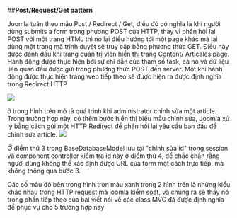 ##**Post/Request/Get pattern**

Joomla tuân theo mẫu Post / Redirect / Get, điều đó có nghĩa là khi người dùng submits a form trong phương POST của HTTP, thay vì phản hồi lại POST với một trang HTML thì nó lại điều hướng tới một page khác mà lại dùng một trang mà trình duyệt sẽ truy cập bằng phương thức GET.
Điều này được đánh dấu khi trang quản trị viên hiển thị trang Content/ Articales page. Hành động được thực hiện bởi sự chỉ dẫn của tham số task, cả nó và dữ liệu liên quan đều được gửi trong phương thức POST đến server. Một khi hành động được thực hiện trang web tiếp theo sẽ được hiện ra được định nghĩa trong Redirect HTTP 

![](https://images.viblo.asia/87f5254e-da68-4f93-a1b3-1642f9e61df5.jpg)

ở trong hình trên mô tả quá trình khi administrator chỉnh sửa một article. Trong trường hợp này, có thêm bước hiển thị biểu mẫu chỉnh sửa, Joomla xử lý bằng cách gửi một HTTP Redirect để phản hồi lại yêu cầu ban đầu để chỉnh sửa article. 
![](https://images.viblo.asia/8721b7f7-bfc8-4ec7-928c-57f273de95db.jpg)

Ở điểm thứ 3 trong BaseDatabaseModel lưu tại "chỉnh sửa id" trong session và component controller kiểm tra id này ở điểm thứ 4, để chắc chắn rằng người dùng không thể xác định được URL của form một cách trực tiếp, mà không thông qua bước 3.

Các số màu đỏ bên trong hình tròn màu xanh trong 2 hình trên là những kiểu khác nhau trong HTTP request mà joomla kiểm soát, và chúng ra sẽ thấy nó trong phần tiếp theo của bài viết nói về các class MVC đã được định nghĩa để phục vụ cho 5 trường hợp này